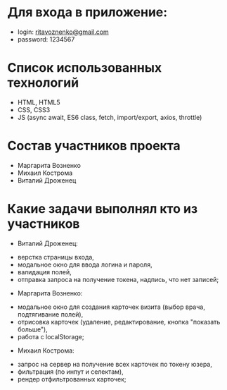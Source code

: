 # Для входа в приложение:
* login: ritavoznenko@gmail.com 
* password: 1234567


# Список использованных технологий
* HTML, HTML5
* CSS, CSS3
* JS (async await, ES6 class, fetch, import/export, axios, throttle)


# Состав участников проекта
* Маргарита Возненко
* Михаил Кострома
* Виталий Дроженец 


# Какие задачи выполнял кто из участников
* Виталий Дроженец:
 - верстка страницы входа, 
 - модальное окно для ввода логина и пароля, 
 - валидация полей, 
 - отправка запроса на получение токена, надпись, что нет записей;

* Маргарита Возненко:
 - модальное окно для создания карточек визита (выбор врача, подтягивание полей),
 - отрисовка карточек (удаление, редактирование, кнопка "показать больше"),
 - работа с localStorage;

* Михаил Кострома:
- запрос на сервер на получение всех карточек по токену юзера,
- фильтрация (по инпут и селектам),
- рендер отфильтрованных карточек;


